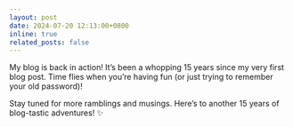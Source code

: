 ```yaml
---
layout: post
date: 2024-07-20 12:13:00+0800
inline: true
related_posts: false
---
```


My blog is back in action! It’s been a whopping 15 years since my very first blog post.
Time flies when you’re having fun (or just trying to remember your old password)!

Stay tuned for more ramblings and musings. Here’s to another 15 years of blog-tastic adventures! ✨
